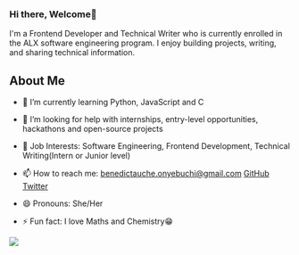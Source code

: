 ### Hi there, Welcome👋

I'm a Frontend Developer and Technical Writer who is currently enrolled in the ALX software engineering program. I enjoy building projects, writing, and sharing technical information.

## About Me

- 🌱 I’m currently learning Python, JavaScript and C

- 🤔 I’m looking for help with internships, entry-level opportunities, hackathons and open-source projects

- 💼 Job Interests: Software Engineering, Frontend Development, Technical Writing(Intern or Junior level)

- 📫 How to reach me: [benedictauche.onyebuchi@gmail.com](benedictauche.onyebuchi@gmail.com) [GitHub](https://www.linkedin.com/in/benedicta-onyebuchi) [Twitter](https://twitter.com/Benny_dicta1)

- 😄 Pronouns: She/Her

- ⚡ Fun fact: I love Maths and Chemistry😁

<img
     align="center"
     src="https://github-readme-stats.vercel.app/api/?username=BenedictaUche&theme=dracula"
/>
